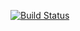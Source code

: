 [![Build Status](https://travis-ci.com/H-Reiber/ex09.svg?branch=master)](https://travis-ci.com/H-Reiber/ex09)
